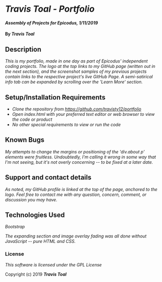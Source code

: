 # _Travis Toal - Portfolio_

#### _Assembly of Projects for Epicodus, 1/11/2019_

#### By _**Travis Toal**_

## Description

_This is my portfolio, made in one day as part of Epicodus' independent coding projects._
_The logo at the top links to my GitHub page (written out in the next section), and the screenshot samples of my previous projects contain links to the respective project's live GitHub Page._
_A semi-satirical info tab can be expanded by scrolling over the 'Learn More' section._

## Setup/Installation Requirements

* _Clone the repository from https://github.com/travisty12/portfolio_
* _Open index.html with your preferred text editor or web browser to view the code or product_
* _No other special requirements to view or run the code_

## Known Bugs

_My attempts to change the margins or positioning of the 'div.about p' elements were fruitless. Undoubtedly, I'm calling it wrong in some way that I'm not seeing, but it's not overly concerning -- to be fixed at a later date._

## Support and contact details

_As noted, my GitHub profile is linked at the top of the page, anchored to the logo. Feel free to contact me with any question, concern, comment, or discussion you may have._

## Technologies Used

_Bootstrap_

_The expanding section and image overlay fading was all done without JavaScript -- pure HTML and CSS._

### License

*This software is licensed under the GPL License*

Copyright (c) 2019 **_Travis Toal_**
